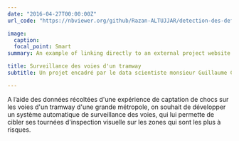 ```yaml
---
date: "2016-04-27T00:00:00Z"
url_code: "https://nbviewer.org/github/Razan-ALTUJJAR/detection-des-defauts-de-voies-des-rails-de-tramways/blob/main/Analyse.ipynb"

image:
  caption: 
  focal_point: Smart
summary: An example of linking directly to an external project website using `external_link`.

title: Surveillance des voies d'un tramway
subtitle: Un projet encadré par le data scientiste monsieur Guillaume CHEVALEYRE.

---
```

A l’aide des données récoltées d'une expérience de captation de chocs sur les voies d'un tramway d'une grande métropole, on souhait de développer un système automatique de surveillance des voies, qui lui permette de cibler ses tournées d'inspection visuelle sur les zones qui sont les plus à risques. 

